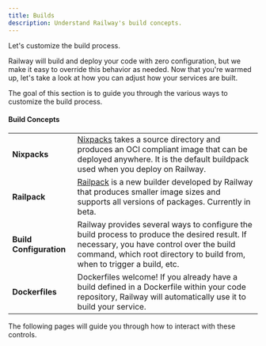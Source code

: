 ```yaml
---
title: Builds
description: Understand Railway's build concepts.
---
```


Let's customize the build process.

Railway will build and deploy your code with zero configuration, but we make it easy to override this behavior as needed. Now that you're warmed up, let's take a look at how you can adjust how your services are built.

The goal of this section is to guide you through the various ways to customize the build process.

#### Build Concepts

|                         |                                                                                                                                                                                                                           |
| ----------------------- | ------------------------------------------------------------------------------------------------------------------------------------------------------------------------------------------------------------------------- |
| **Nixpacks**            | <a href="https://nixpacks.com/docs" target="_blank">Nixpacks</a> takes a source directory and produces an OCI compliant image that can be deployed anywhere. It is the default buildpack used when you deploy on Railway. |
| **Railpack**            | <a href="https://railpack.com" target="_blank">Railpack</a> is a new builder developed by Railway that produces smaller image sizes and supports all versions of packages. Currently in beta.                             |
| **Build Configuration** | Railway provides several ways to configure the build process to produce the desired result. If necessary, you have control over the build command, which root directory to build from, when to trigger a build, etc.      |
| **Dockerfiles**         | Dockerfiles welcome! If you already have a build defined in a Dockerfile within your code repository, Railway will automatically use it to build your service.                                                            |

The following pages will guide you through how to interact with these controls.
